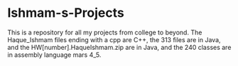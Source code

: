 # Ishmam-s-Projects
This is a repository for all my projects from college to beyond. The Haque_Ishmam files ending with a cpp are C++, the 313 files are in Java, and the HW[number].HaqueIshmam.zip are in Java, and the 240 classes are in assembly language mars 4_5.
